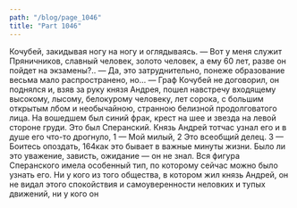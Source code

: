 ```yaml
---
path: "/blog/page_1046"
title: "Part 1046"
---
```


Кочубей, закидывая ногу на ногу и оглядываясь.
— Вот у меня служит Пряничников, славный человек, золото человек, а ему 60 лет, разве он пойдет на экзамены?..
— Да, это затруднительно, понеже образование весьма мало распространено, но... — Граф Кочубей не договорил, он поднялся и, взяв за руку князя Андрея, пошел навстречу входящему высокому, лысому, белокурому человеку, лет сорока, с большим открытым лбом и необычайною, странною белизной продолговатого лица. На вошедшем был синий фрак, крест на шее и звезда на левой стороне груди. Это был Сперанский. Князь Андрей тотчас узнал его и в душе его что-то дрогнуло, 1 — Мой милый,
2 Это всеобщий делец.
3 — Боитесь опоздать,
164как это бывает в важные минуты жизни. Было ли это уважение, зависть, ожидание — он не знал. Вся фигура Сперанского имела особенный тип, по которому сейчас можно было узнать его. Ни у кого из того общества, в котором жил князь Андрей, он не видал этого спокойствия и самоуверенности неловких и тупых движений, ни у кого он
